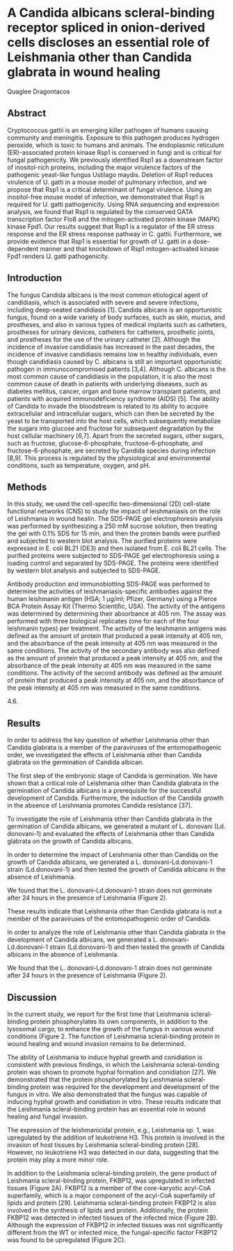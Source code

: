 # A Candida albicans scleral-binding receptor spliced in onion-derived cells discloses an essential role of Leishmania other than Candida glabrata in wound healing
Quaglee Dragontacos


## Abstract
Cryptococcus gattii is an emerging killer pathogen of humans causing community and meningitis. Exposure to this pathogen produces hydrogen peroxide, which is toxic to humans and animals. The endoplasmic reticulum (ER)-associated protein kinase Rsp1 is conserved in fungi and is critical for fungal pathogenicity. We previously identified Rsp1 as a downstream factor of inositol-rich proteins, including the major virulence factors of the pathogenic yeast-like fungus Ustilago maydis. Deletion of Rsp1 reduces virulence of U. gatti in a mouse model of pulmonary infection, and we propose that Rsp1 is a critical determinant of fungal virulence. Using an inositol-free mouse model of infection, we demonstrated that Rsp1 is required for U. gatti pathogenicity. Using RNA sequencing and expression analysis, we found that Rsp1 is regulated by the conserved GATA transcription factor Flo8 and the mitogen-activated protein kinase (MAPK) kinase Fpd1. Our results suggest that Rsp1 is a regulator of the ER stress response and the ER stress response pathway in C. gattii. Furthermore, we provide evidence that Rsp1 is essential for growth of U. gatti in a dose-dependent manner and that knockdown of Rsp1 mitogen-activated kinase Fpd1 renders U. gatti pathogenicity.


## Introduction
The fungus Candida albicans is the most common etiological agent of candidiasis, which is associated with severe and severe infections, including deep-seated candidiasis [1]. Candida albicans is an opportunistic fungus, found on a wide variety of body surfaces, such as skin, mucus, and prostheses, and also in various types of medical implants such as catheters, prostheses for urinary devices, catheters for catheters, prosthetic joints, and prostheses for the use of the urinary catheter [2]. Although the incidence of invasive candidiasis has increased in the past decades, the incidence of invasive candidiasis remains low in healthy individuals, even though candidiasis caused by C. albicans is still an important opportunistic pathogen in immunocompromised patients [3,4]. Although C. albicans is the most common cause of candidiasis in the population, it is also the most common cause of death in patients with underlying diseases, such as diabetes mellitus, cancer, organ and bone marrow transplant patients, and patients with acquired immunodeficiency syndrome (AIDS) [5]. The ability of Candida to invade the bloodstream is related to its ability to acquire extracellular and intracellular sugars, which can then be secreted by the yeast to be transported into the host cells, which subsequently metabolize the sugars into glucose and fructose for subsequent degradation by the host cellular machinery [6,7]. Apart from the secreted sugars, other sugars, such as fructose, glucose-6-phosphate, fructose-6-phosphate, and fructose-6-phosphate, are secreted by Candida species during infection [8,9]. This process is regulated by the physiological and environmental conditions, such as temperature, oxygen, and pH.


## Methods
In this study, we used the cell-specific two-dimensional (2D) cell-state functional networks (CNS) to study the impact of leishmaniasis on the role of Leishmania in wound healin. The SDS-PAGE gel electrophoresis analysis was performed by synthesizing a 250 mM sucrose solution, then treating the gel with 0.1% SDS for 15 min, and then the protein bands were purified and subjected to western blot analysis. The purified proteins were expressed in E. coli BL21 (DE3) and then isolated from E. coli BL21 cells. The purified proteins were subjected to SDS-PAGE gel electrophoresis using a loading control and separated by SDS-PAGE. The proteins were identified by western blot analysis and subjected to SDS-PAGE.

Antibody production and immunoblotting
SDS-PAGE was performed to determine the activities of leishmaniasis-specific antibodies against the human leishmanin antigen (HSA; 1 µg/ml; Pfizer, Germany) using a Pierce BCA Protein Assay Kit (Thermo Scientific, USA). The activity of the antigens was determined by determining their absorbance at 405 nm. The assay was performed with three biological replicates (one for each of the four leishmanin types) per treatment. The activity of the leishmanin antigens was defined as the amount of protein that produced a peak intensity at 405 nm, and the absorbance of the peak intensity at 405 nm was measured in the same conditions. The activity of the secondary antibody was also defined as the amount of protein that produced a peak intensity at 405 nm, and the absorbance of the peak intensity at 405 nm was measured in the same conditions. The activity of the second antibody was defined as the amount of protein that produced a peak intensity at 405 nm, and the absorbance of the peak intensity at 405 nm was measured in the same conditions.

4.6.


## Results

In order to address the key question of whether Leishmania other than Candida glabrata is a member of the paraviruses of the entomopathogenic order, we investigated the effects of Leishmania other than Candida glabrata on the germination of Candida albican.

The first step of the embryonic stage of Candida is germination. We have shown that a critical role of Leishmania other than Candida glabrata in the germination of Candida albicans is a prerequisite for the successful development of Candida. Furthermore, the induction of the Candida growth in the absence of Leishmania promotes Candida resistance [37].

To investigate the role of Leishmania other than Candida glabrata in the germination of Candida albicans, we generated a mutant of L. donovani (Ld. donovani-1) and evaluated the effects of Leishmania other than Candida glabrata on the growth of Candida albicans.

In order to determine the impact of Leishmania other than Candida on the growth of Candida albicans, we generated a L. donovani-Ld.donovani-1 strain (Ld.donovani-1) and then tested the growth of Candida albicans in the absence of Leishmania.

We found that the L. donovani-Ld.donovani-1 strain does not germinate after 24 hours in the presence of Leishmania (Figure 2).

These results indicate that Leishmania other than Candida glabrata is not a member of the paraviruses of the entomopathogenic order of Candida.

In order to analyze the role of Leishmania other than Candida glabrata in the development of Candida albicans, we generated a L. donovani-Ld.donovani-1 strain (Ld.donovani-1) and then tested the growth of Candida albicans in the absence of Leishmania.

We found that the L. donovani-Ld.donovani-1 strain does not germinate after 24 hours in the presence of Leishmania (Figure 2).


## Discussion
In the current study, we report for the first time that Leishmania scleral-binding protein phosphorylates its own components, in addition to the lysosomal cargo, to enhance the growth of the fungus in various wound conditions (Figure 2. The function of Leishmania scleral-binding protein in wound healing and wound invasion remains to be determined.

The ability of Leishmania to induce hyphal growth and conidiation is consistent with previous findings, in which the Leishmania scleral-binding protein was shown to promote hyphal formation and conidiation [27]. We demonstrated that the protein phosphorylated by Leishmania scleral-binding protein was required for the development and development of the fungus in vitro. We also demonstrated that the fungus was capable of inducing hyphal growth and conidiation in vitro. These results indicate that the Leishmania scleral-binding protein has an essential role in wound healing and fungal invasion.

The expression of the leishmanicidal protein, e.g., Leishmania sp. 1, was upregulated by the addition of leukotriene H3. This protein is involved in the invasion of host tissues by Leishmania scleral-binding protein [28]. However, no leukotriene H3 was detected in our data, suggesting that the protein may play a more minor role.

In addition to the Leishmania scleral-binding protein, the gene product of Leishmania scleral-binding protein, FKBP12, was upregulated in infected tissues (Figure 2A). FKBP12 is a member of the core-karyotic acyl-CoA superfamily, which is a major component of the acyl-CoA superfamily of lipids and protein [29]. Leishmania scleral-binding protein FKBP12 is also involved in the synthesis of lipids and protein. Additionally, the protein FKBP12 was detected in infected tissues of the infected mice (Figure 2B). Although the expression of FKBP12 in infected tissues was not significantly different from the WT or infected mice, the fungal-specific factor FKBP12 was found to be upregulated (Figure 2C).
